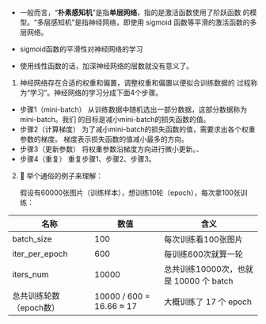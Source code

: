 
- 一般而言，“**朴素感知机**”是指**单层网络**，指的是激活函数使用了阶跃函数 的模型。“多层感知机”是指神经网络，即使用 sigmoid 函数等平滑的激活函数的多层网络。

- sigmoid函数的平滑性对神经网络的学习

- 使用线性函数的话，加深神经网络的层数就没有意义了。


1. 神经网络存在合适的权重和偏置，调整权重和偏置以便拟合训练数据的 过程称为“学习”。神经网络的学习分成下面4个步骤。

 - 步骤1（mini-batch） 从训练数据中随机选出一部分数据，这部分数据称为mini-batch。我们 的目标是减小mini-batch的损失函数的值。 
 - 步骤2（计算梯度） 为了减小mini-batch的损失函数的值，需要求出各个权重参数的梯度。 梯度表示损失函数的值减小最多的方向。 
 - 步骤3（更新参数） 将权重参数沿梯度方向进行微小更新。、
 - 步骤4（重复） 重复步骤1、步骤2、步骤3。


2.  🧠 举个通俗的例子来理解：

	假设有60000张图片（训练样本），想训练10轮（epoch），每次拿100张训练：

| 名称             | 数值                       | 含义                           |
| -------------- | ------------------------ | ---------------------------- |
| batch_size     | 100                      | 每次训练看100张图片                  |
| iter_per_epoch | 600                      | 每训练600次就算一轮                  |
| iters_num      | 10000                    | 总共训练10000次，也就是 10000 个 batch |
| 总共训练轮数（epoch数） | 10000 / 600 = 16.66 ≈ 17 | 大概训练了 17 个 epoch             |
